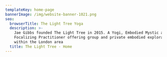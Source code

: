 ```yaml
---
templateKey: home-page
bannerImage: /img/website-banner-1021.png
seo:
  browserTitle: The Light Tree Yoga
  description: >-
    Jae Gibbs founded The Light Tree in 2015. A Yogi, Embodied Mystic and
    Focalizing Practitioner offering group and private embodied explorations
    within the London area
  title: The Light Tree - Home
---
```


